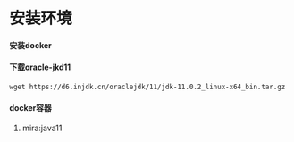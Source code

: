 # 安装环境
#### 安装docker
#### 下载oracle-jkd11
   
`wget https://d6.injdk.cn/oraclejdk/11/jdk-11.0.2_linux-x64_bin.tar.gz`

#### docker容器
   1. mira:java11